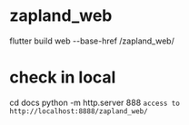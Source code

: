 # zapland_web

flutter build web --base-href /zapland_web/

# check in local

cd docs
python -m http.server 888
`access to http://localhost:8888/zapland_web/`
